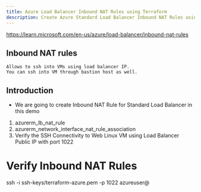 ```yaml
---
title: Azure Load Balancer Inbound NAT Rules using Terraform
description: Create Azure Standard Load Balancer Inbound NAT Rules using Terraform
---
```

https://learn.microsoft.com/en-us/azure/load-balancer/inbound-nat-rules

## Inbound NAT rules
	Allows to ssh into VMs using load balancer IP. 
	You can ssh into VM through bastion host as well.

## Introduction
- We are going to create Inbound NAT Rule for Standard Load Balancer in this demo
1. azurerm_lb_nat_rule
2. azurerm_network_interface_nat_rule_association
3. Verify the SSH Connectivity to Web Linux VM using Load Balancer Public IP with port 1022


# Verify Inbound NAT Rules
ssh -i ssh-keys/terraform-azure.pem -p 1022 azureuser@<LB-Public-IP>

